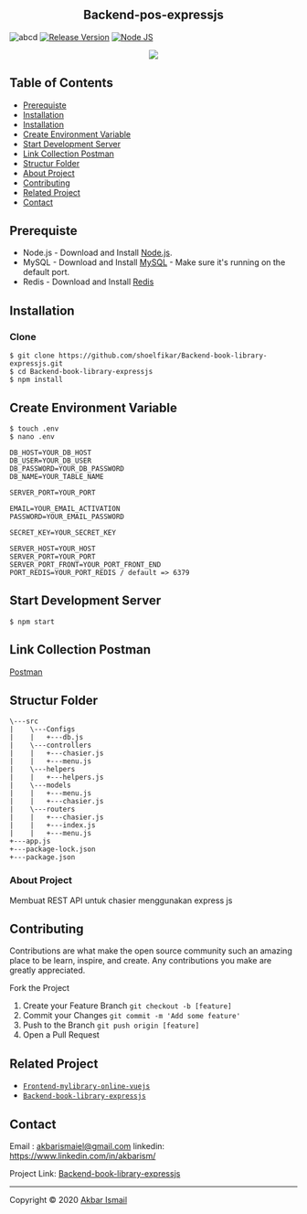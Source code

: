 <h2 align="center">Backend-pos-expressjs</h2>



![abcd](https://img.shields.io/badge/Code%20Style-Standard-green) [![Release Version](https://img.shields.io/badge/release-v.1.0-blue)](https://github.com/shoelfikar/Backend-book-library-expressjs/releases/tag/1.0) [![Node JS](https://img.shields.io/badge/Dependencies-Express%20JS-green)](https://nodejs.org/en/)


<p align="center">
  <a href="https://nodejs.org/">
    <img src="https://cdn-images-1.medium.com/max/871/1*d2zLEjERsrs1Rzk_95QU9A.png">
  </a>
</p>

## Table of Contents

* [Prerequiste](#Prerequiste)
* [Installation](#Installation)
* [Installation](#Installation)
* [Create Environment Variable](#create-environment-variable)
* [Start Development Server](#Start-Development-Server)
* [Link Collection Postman](#Link-Collection-Postman)
* [Structur Folder](#Structur-Folder)
* [About Project](#About-Project)
* [Contributing](#Contributing)
* [Related Project](#Related-Project)
* [Contact](#Contact)

## Prerequiste
- Node.js - Download and Install [Node.js](https://nodejs.org/en/).
- MySQL - Download and Install [MySQL](https://www.mysql.com/downloads/) - Make sure it's running on the default port.
- Redis - Download and Install [Redis](https://redis.io/)

## Installation
### Clone
```
$ git clone https://github.com/shoelfikar/Backend-book-library-expressjs.git
$ cd Backend-book-library-expressjs
$ npm install
```

## Create Environment Variable
```
$ touch .env
$ nano .env
```

```
DB_HOST=YOUR_DB_HOST
DB_USER=YOUR_DB_USER
DB_PASSWORD=YOUR_DB_PASSWORD
DB_NAME=YOUR_TABLE_NAME

SERVER_PORT=YOUR_PORT

EMAIL=YOUR_EMAIL_ACTIVATION
PASSWORD=YOUR_EMAIL_PASSWORD

SECRET_KEY=YOUR_SECRET_KEY

SERVER_HOST=YOUR_HOST
SERVER_PORT=YOUR_PORT
SERVER_PORT_FRONT=YOUR_PORT_FRONT_END
PORT_REDIS=YOUR_PORT_REDIS / default => 6379

```

## Start Development Server
```
$ npm start
```
## Link Collection Postman
[Postman](https://www.getpostman.com/collections/5a776822917b6c04128a)

## Structur Folder
```
\---src
|    \---Configs
|    |   +---db.js            
|    \---controllers
|    |   +---chasier.js
|    |   +---menu.js
|    \---helpers
|    |   +---helpers.js
|    \---models
|    |   +---menu.js
|    |   +---chasier.js
|    \---routers
|    |   +---chasier.js
|    |   +---index.js
|    |   +---menu.js
+---app.js
+---package-lock.json
+---package.json
```

### About Project 

  Membuat REST API untuk chasier menggunakan express js


## Contributing

Contributions are what make the open source community such an amazing place to be learn, inspire, and create. Any contributions you make are greatly appreciated.

Fork the Project
1. Create your Feature Branch  ```git checkout -b [feature]```
2. Commit your Changes ```git commit -m 'Add some feature'```
3. Push to the Branch ```git push origin [feature]```
4. Open a Pull Request

## Related Project

* [`Frontend-mylibrary-online-vuejs`](https://github.com/shoelfikar/Frontend-mylibrary-online-vuejs)
* [`Backend-book-library-expressjs`](https://github.com/shoelfikar/Backend-book-library-expressjs)

## Contact

 Email : akbarismaiel@gmail.com
 linkedin: https://www.linkedin.com/in/akbarism/

Project Link: [Backend-book-library-expressjs](https://github.com/shoelfikar/Backend-book-library-expressjs)


---
Copyright © 2020 [Akbar Ismail](https://github.com/akbarism/)
